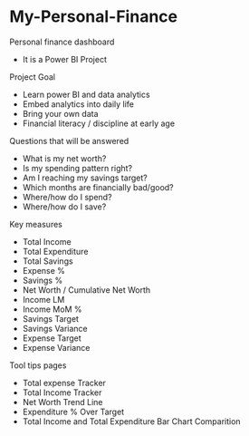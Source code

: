 # My-Personal-Finance

Personal finance dashboard
-	It is a Power BI  Project

Project Goal 
-	Learn power BI and data analytics
-	Embed analytics into daily life
-	Bring your own data
-	Financial literacy / discipline at early age

Questions that will be answered
-	What is my net worth?
-	Is my spending pattern right?
-	Am I reaching my savings target?
-	Which months are financially bad/good?
-	Where/how do I spend?
-	Where/how do I save?

Key measures
-	Total Income
-	Total Expenditure
-	Total Savings
-	Expense %
-	Savings %
-	Net Worth / Cumulative Net Worth
-	Income LM
-	Income MoM %
-	Savings Target
-	Savings Variance
-	Expense Target
-	Expense Variance

Tool tips pages 
-	Total expense Tracker
-	Total Income Tracker
-	Net Worth Trend Line
-	Expenditure % Over Target
-	Total Income and Total Expenditure Bar Chart Comparition

